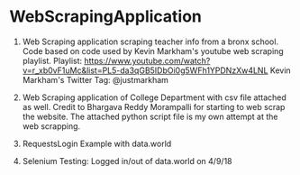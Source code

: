 # WebScrapingApplication

1. Web Scraping application scraping teacher info from a bronx school. Code based on code used by Kevin Markham's youtube web scraping playlist.
Playlist: https://www.youtube.com/watch?v=r_xb0vF1uMc&list=PL5-da3qGB5IDbOi0g5WFh1YPDNzXw4LNL
Kevin Markham's Twitter Tag: @justmarkham

2. Web Scraping application of College Department with csv file attached as well. Credit to Bhargava Reddy Morampalli for starting to web scrap the website. The attached python script file is my own attempt at the web scrapping.

3. RequestsLogin Example with data.world

4. Selenium Testing: Logged in/out of data.world on 4/9/18

